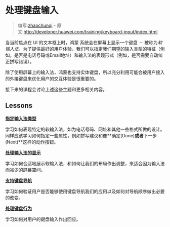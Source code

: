 # 处理键盘输入

> 编写:[zhaochunqi](https://github.com/zhaochunqi) - 原文:<http://developer.huawei.com/training/keyboard-input/index.html>

当当前焦点在 UI 的文本框上时，鸿蒙 系统会在屏幕上显示一个键盘 － 被称为*软输入法*。为了提供最好的用户体验，我们可以指定我们期望的输入类型的特征（例如，是否是电话号码或Email地址）和输入法的表现形式（例如，是否需要自动纠正拼写错误）。

除了使用屏幕上的输入法，鸿蒙也支持实体键盘，所以充分利用可能会被用户接入的外接键盘来优化用户的交互体验是很重要的。

接下来的课程会讨论上述这些主题和更多相关内容。

## Lessons

[**指定输入法类型**](type.html)

  学习如何表现特定的软输入法，如为电话号码、网址和其他一些格式所做的设计。同样应该学习如何指定一些属性，例如拼写建议和像**确定(Done)**或者**下一步(Next)**这样的动作按钮。


[**处理输入法的显示**](visibility.html)

  学习如何合适地展示软输入法，和如何让我们的布局作出调整，来适合因为输入法而减少的屏幕空间。


[**支持键盘导航**](navigation.html)

  学习如何验证用户是否能够使用键盘导航我们的应用以及如何对导航顺序做出必要的改变。


[**处理键盘行为**](commands.html)

  学习如何对用户的键盘输入作出回应。
